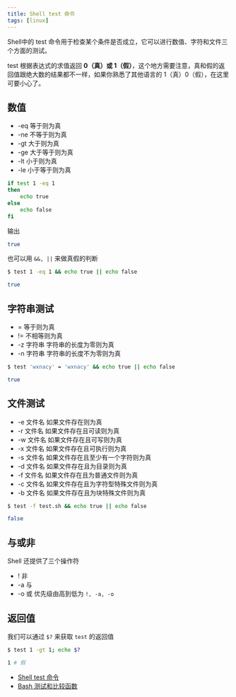 ```yaml
---
title: Shell test 命令
tags: [linux]
---
```

Shell中的 test 命令用于检查某个条件是否成立，它可以进行数值、字符和文件三个方面的测试。
<!-- more --><!-- toc -->
test 根据表达式的求值返回 **0（真）或 1（假）**，这个地方需要注意，真和假的返回值跟绝大数的结果都不一样，如果你熟悉了其他语言的 1（真）0（假），在这里可要小心了。
## 数值
- -eq	等于则为真
- -ne	不等于则为真
- -gt	大于则为真
- -ge	大于等于则为真
- -lt	小于则为真
- -le	小于等于则为真
```bash
if test 1 -eq 1
then
    echo true
else
    echo false
fi
```
输出
```bash
true
```
也可以用 `&&, ||` 来做真假的判断
```bash
$ test 1 -eq 1 && echo true || echo false

true
```
## 字符串测试
- =	等于则为真
- !=	不相等则为真
- -z 字符串	字符串的长度为零则为真
- -n 字符串	字符串的长度不为零则为真
```bash
$ test 'wxnacy' = 'wxnacy' && echo true || echo false

true
```

## 文件测试
- -e 文件名	如果文件存在则为真
- -r 文件名	如果文件存在且可读则为真
- -w 文件名	如果文件存在且可写则为真
- -x 文件名	如果文件存在且可执行则为真
- -s 文件名	如果文件存在且至少有一个字符则为真
- -d 文件名	如果文件存在且为目录则为真
- -f 文件名	如果文件存在且为普通文件则为真
- -c 文件名	如果文件存在且为字符型特殊文件则为真
- -b 文件名	如果文件存在且为块特殊文件则为真
```bash
$ test -f test.sh && echo true || echo false

false
```

## 与或非
Shell 还提供了三个操作符
- ! 非
- -a 与
- -o 或
优先级由高到低为 `!, -a, -o`

## 返回值
我们可以通过 `$?` 来获取 `test` 的返回值
```bash
$ test 1 -gt 1; echo $?

1 # 假
```

- [Shell test 命令](http://www.runoob.com/linux/linux-shell-test.html)
- [Bash 测试和比较函数](https://www.ibm.com/developerworks/cn/linux/l-bash-test.html)
